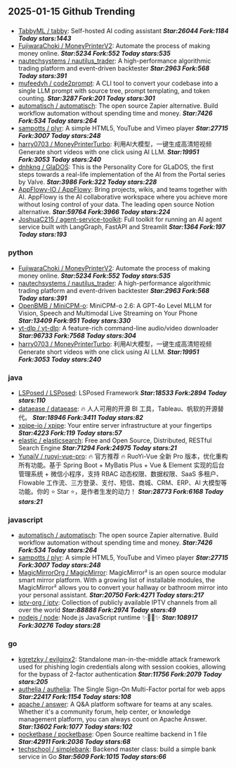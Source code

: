 ## 2025-01-15 Github Trending

### 
* [TabbyML / tabby](https://github.com/TabbyML/tabby): Self-hosted AI coding assistant ***Star:26044 Fork:1184 Today stars:1443***
* [FujiwaraChoki / MoneyPrinterV2](https://github.com/FujiwaraChoki/MoneyPrinterV2): Automate the process of making money online. ***Star:5234 Fork:552 Today stars:535***
* [nautechsystems / nautilus_trader](https://github.com/nautechsystems/nautilus_trader): A high-performance algorithmic trading platform and event-driven backtester ***Star:2963 Fork:568 Today stars:391***
* [mufeedvh / code2prompt](https://github.com/mufeedvh/code2prompt): A CLI tool to convert your codebase into a single LLM prompt with source tree, prompt templating, and token counting. ***Star:3287 Fork:201 Today stars:301***
* [automatisch / automatisch](https://github.com/automatisch/automatisch): The open source Zapier alternative. Build workflow automation without spending time and money. ***Star:7426 Fork:534 Today stars:264***
* [sampotts / plyr](https://github.com/sampotts/plyr): A simple HTML5, YouTube and Vimeo player ***Star:27715 Fork:3007 Today stars:248***
* [harry0703 / MoneyPrinterTurbo](https://github.com/harry0703/MoneyPrinterTurbo): 利用AI大模型，一键生成高清短视频 Generate short videos with one click using AI LLM. ***Star:19951 Fork:3053 Today stars:240***
* [dnhkng / GlaDOS](https://github.com/dnhkng/GlaDOS): This is the Personality Core for GLaDOS, the first steps towards a real-life implementation of the AI from the Portal series by Valve. ***Star:3986 Fork:322 Today stars:228***
* [AppFlowy-IO / AppFlowy](https://github.com/AppFlowy-IO/AppFlowy): Bring projects, wikis, and teams together with AI. AppFlowy is the AI collaborative workspace where you achieve more without losing control of your data. The leading open source Notion alternative. ***Star:59764 Fork:3966 Today stars:224***
* [JoshuaC215 / agent-service-toolkit](https://github.com/JoshuaC215/agent-service-toolkit): Full toolkit for running an AI agent service built with LangGraph, FastAPI and Streamlit ***Star:1364 Fork:197 Today stars:193***

### python
* [FujiwaraChoki / MoneyPrinterV2](https://github.com/FujiwaraChoki/MoneyPrinterV2): Automate the process of making money online. ***Star:5234 Fork:552 Today stars:535***
* [nautechsystems / nautilus_trader](https://github.com/nautechsystems/nautilus_trader): A high-performance algorithmic trading platform and event-driven backtester ***Star:2963 Fork:568 Today stars:391***
* [OpenBMB / MiniCPM-o](https://github.com/OpenBMB/MiniCPM-o): MiniCPM-o 2.6: A GPT-4o Level MLLM for Vision, Speech and Multimodal Live Streaming on Your Phone ***Star:13409 Fork:951 Today stars:330***
* [yt-dlp / yt-dlp](https://github.com/yt-dlp/yt-dlp): A feature-rich command-line audio/video downloader ***Star:96733 Fork:7568 Today stars:304***
* [harry0703 / MoneyPrinterTurbo](https://github.com/harry0703/MoneyPrinterTurbo): 利用AI大模型，一键生成高清短视频 Generate short videos with one click using AI LLM. ***Star:19951 Fork:3053 Today stars:240***

### java
* [LSPosed / LSPosed](https://github.com/LSPosed/LSPosed): LSPosed Framework ***Star:18533 Fork:2894 Today stars:110***
* [dataease / dataease](https://github.com/dataease/dataease): 🔥 人人可用的开源 BI 工具，Tableau、帆软的开源替代。 ***Star:18946 Fork:3411 Today stars:82***
* [xpipe-io / xpipe](https://github.com/xpipe-io/xpipe): Your entire server infrastructure at your fingertips ***Star:4223 Fork:119 Today stars:57***
* [elastic / elasticsearch](https://github.com/elastic/elasticsearch): Free and Open Source, Distributed, RESTful Search Engine ***Star:71294 Fork:24975 Today stars:21***
* [YunaiV / ruoyi-vue-pro](https://github.com/YunaiV/ruoyi-vue-pro): 🔥 官方推荐 🔥 RuoYi-Vue 全新 Pro 版本，优化重构所有功能。基于 Spring Boot + MyBatis Plus + Vue & Element 实现的后台管理系统 + 微信小程序，支持 RBAC 动态权限、数据权限、SaaS 多租户、Flowable 工作流、三方登录、支付、短信、商城、CRM、ERP、AI 大模型等功能。你的 ⭐️ Star ⭐️，是作者生发的动力！ ***Star:28773 Fork:6168 Today stars:21***

### javascript
* [automatisch / automatisch](https://github.com/automatisch/automatisch): The open source Zapier alternative. Build workflow automation without spending time and money. ***Star:7426 Fork:534 Today stars:264***
* [sampotts / plyr](https://github.com/sampotts/plyr): A simple HTML5, YouTube and Vimeo player ***Star:27715 Fork:3007 Today stars:248***
* [MagicMirrorOrg / MagicMirror](https://github.com/MagicMirrorOrg/MagicMirror): MagicMirror² is an open source modular smart mirror platform. With a growing list of installable modules, the MagicMirror² allows you to convert your hallway or bathroom mirror into your personal assistant. ***Star:20750 Fork:4271 Today stars:217***
* [iptv-org / iptv](https://github.com/iptv-org/iptv): Collection of publicly available IPTV channels from all over the world ***Star:88888 Fork:2974 Today stars:49***
* [nodejs / node](https://github.com/nodejs/node): Node.js JavaScript runtime ✨🐢🚀✨ ***Star:108917 Fork:30276 Today stars:28***

### go
* [kgretzky / evilginx2](https://github.com/kgretzky/evilginx2): Standalone man-in-the-middle attack framework used for phishing login credentials along with session cookies, allowing for the bypass of 2-factor authentication ***Star:11756 Fork:2079 Today stars:205***
* [authelia / authelia](https://github.com/authelia/authelia): The Single Sign-On Multi-Factor portal for web apps ***Star:22417 Fork:1154 Today stars:108***
* [apache / answer](https://github.com/apache/answer): A Q&A platform software for teams at any scales. Whether it's a community forum, help center, or knowledge management platform, you can always count on Apache Answer. ***Star:13602 Fork:1077 Today stars:102***
* [pocketbase / pocketbase](https://github.com/pocketbase/pocketbase): Open Source realtime backend in 1 file ***Star:42911 Fork:2036 Today stars:68***
* [techschool / simplebank](https://github.com/techschool/simplebank): Backend master class: build a simple bank service in Go ***Star:5609 Fork:1015 Today stars:66***
